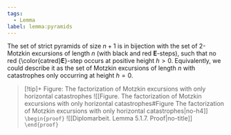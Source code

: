 ```yaml
---
tags:
  - Lemma
label: lemma:pyramids
---
```

The set of strict pyramids of size $n+1$ is in bijection with the set of 2-Motzkin excursions of length $n$ (with black and red **E**-steps), such that no red {\color{catred}**E**}-step occurs at positive height $h > 0$.
Equivalently, we could describe it as the set of Motzkin excursions of length $n$ with catastrophes only occurring at height $h = 0$.
> [!tip]+ Figure: The factorization of Motzkin excursions with only horizontal catastrophes
> ![[Figure. The factorization of Motzkin excursions with only horizontal catastrophes#Figure The factorization of Motzkin excursions with only horizontal catastrophes|no-h4]]
`\begin{proof}`
![[Diplomarbeit. Lemma 5.1.7. Proof|no-title]]
`\end{proof}`
